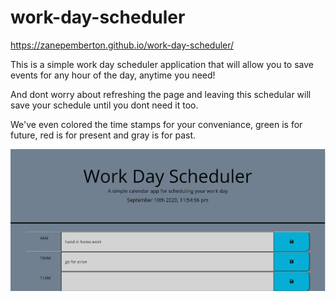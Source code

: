 # work-day-scheduler

https://zanepemberton.github.io/work-day-scheduler/

This is a simple work day scheduler application that will allow you to save events for any hour of the day, anytime you need! 

And dont worry about refreshing the page and leaving this schedular will save your schedule until you dont need it too. 

We've even colored the time stamps for your conveniance, green is for future, red is for present and gray is for past.

![photo of calender](assets/pic2.png)